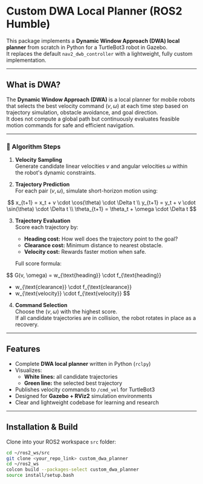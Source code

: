 # Custom DWA Local Planner (ROS2 Humble)

This package implements a **Dynamic Window Approach (DWA) local planner** from scratch in Python for a TurtleBot3 robot in Gazebo.  
It replaces the default `nav2_dwb_controller` with a lightweight, fully custom implementation.

---

## What is DWA?

The **Dynamic Window Approach (DWA)** is a local planner for mobile robots that selects the best velocity command $(v, \omega)$ at each time step based on trajectory simulation, obstacle avoidance, and goal direction.  
It does not compute a global path but continuously evaluates feasible motion commands for safe and efficient navigation.

---

### 🔹 Algorithm Steps

1. **Velocity Sampling**  
   Generate candidate linear velocities $v$ and angular velocities $\omega$ within the robot's dynamic constraints.

2. **Trajectory Prediction**  
   For each pair $(v, \omega)$, simulate short-horizon motion using:

$$
x_{t+1} = x_t + v \cdot \cos(\theta) \cdot \Delta t \\
y_{t+1} = y_t + v \cdot \sin(\theta) \cdot \Delta t \\
\theta_{t+1} = \theta_t + \omega \cdot \Delta t
$$

3. **Trajectory Evaluation**  
   Score each trajectory by:
   - **Heading cost:** How well does the trajectory point to the goal?  
   - **Clearance cost:** Minimum distance to nearest obstacle.  
   - **Velocity cost:** Rewards faster motion when safe.

   Full score formula:

$$
G(v, \omega) = w_{\text{heading}} \cdot f_{\text{heading}} 
+ w_{\text{clearance}} \cdot f_{\text{clearance}} 
+ w_{\text{velocity}} \cdot f_{\text{velocity}}
$$

4. **Command Selection**  
   Choose the $(v, \omega)$ with the highest score.  
   If all candidate trajectories are in collision, the robot rotates in place as a recovery.

---

## Features

- Complete **DWA local planner** written in Python (`rclpy`)
- Visualizes:
  - **White lines:** all candidate trajectories
  - **Green line:** the selected best trajectory
- Publishes velocity commands to `/cmd_vel` for TurtleBot3
- Designed for **Gazebo + RViz2** simulation environments
- Clear and lightweight codebase for learning and research

---

## Installation & Build

Clone into your ROS2 workspace `src` folder:

```bash
cd ~/ros2_ws/src
git clone <your_repo_link> custom_dwa_planner
cd ~/ros2_ws
colcon build --packages-select custom_dwa_planner
source install/setup.bash
